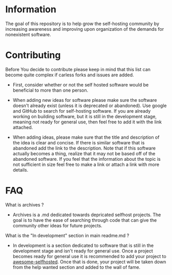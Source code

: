 # Information

The goal of this repository is to help grow the self-hosting community by increasing awareness and improving upon organization of the demands for nonexistent software.


# Contributing

Before You decide to contribute please keep in mind that this list can become quite complex if carless forks and issues are added.

* First, consider whether or not the self hosted software would be beneficial to more than one person.

* When adding new ideas for software please make sure the software doesn't already exist (unless it is deprecated or abandoned). Use google and GitHub to search for self-hosting software. If you are already working on building software, but it is still in the development stage, meaning not ready for general use, then feel free to add it with the link attached.

* When adding ideas, please make sure that the title and description of the idea is clear and concise. If there is similar software that is abandoned add the link to the description. Note that if this software actually becomes a thing, realize that it may not be based off of the abandoned software. If you feel that the information about the topic is not sufficient in size feel free to make a link or attach a link with more details. 

# FAQ

What is archives ?

* Archives is a .md dedicated towards depricated selfhost projects. The goal is to have the ease of searching through code that can give the community other ideas for future projects.

What is the "In development" section in main readme.md ?

* In development is a section dedicated to software that is still in the development stage and isn't ready for general use. Once a project becomes ready for general use it is recommended to add your project to [awesome-selfhosted](https://github.com/Kickball/awesome-selfhosted). Once that is done, your project will be taken down from the help wanted section and added to the wall of fame.
